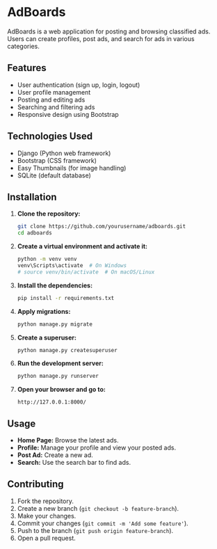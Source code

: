 # AdBoards

AdBoards is a web application for posting and browsing classified ads. Users can create profiles, post ads, and search for ads in various categories.

## Features

- User authentication (sign up, login, logout)
- User profile management
- Posting and editing ads
- Searching and filtering ads
- Responsive design using Bootstrap

## Technologies Used

- Django (Python web framework)
- Bootstrap (CSS framework)
- Easy Thumbnails (for image handling)
- SQLite (default database)

## Installation

1. **Clone the repository:**

    ```sh
    git clone https://github.com/yourusername/adboards.git
    cd adboards
    ```

2. **Create a virtual environment and activate it:**

    ```sh
    python -m venv venv
    venv\Scripts\activate  # On Windows
    # source venv/bin/activate  # On macOS/Linux
    ```

3. **Install the dependencies:**

    ```sh
    pip install -r requirements.txt
    ```

4. **Apply migrations:**

    ```sh
    python manage.py migrate
    ```

5. **Create a superuser:**

    ```sh
    python manage.py createsuperuser
    ```

6. **Run the development server:**

    ```sh
    python manage.py runserver
    ```

7. **Open your browser and go to:**

    ```
    http://127.0.0.1:8000/
    ```

## Usage

- **Home Page:** Browse the latest ads.
- **Profile:** Manage your profile and view your posted ads.
- **Post Ad:** Create a new ad.
- **Search:** Use the search bar to find ads.

## Contributing

1. Fork the repository.
2. Create a new branch (`git checkout -b feature-branch`).
3. Make your changes.
4. Commit your changes (`git commit -m 'Add some feature'`).
5. Push to the branch (`git push origin feature-branch`).
6. Open a pull request.
